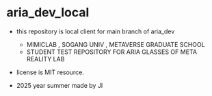 # aria_dev_local 
- this repository is local client for main branch of aria_dev 
  - MIMICLAB , SOGANG UNIV , METAVERSE GRADUATE SCHOOL 
  - STUDENT TEST REPOSITORY FOR ARIA GLASSES OF META REALITY LAB 
- license is MIT resource. 

- 2025 year summer made by JI 



